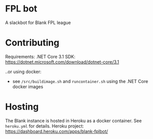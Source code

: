 # FPL bot
A slackbot for Blank FPL league

# Contributing
Requirements: .NET Core 3.1 SDK: https://dotnet.microsoft.com/download/dotnet-core/3.1

..or using docker:
- see `/src/buildimage.sh` and `runcontainer.sh` using the .NET Core docker images


# Hosting
The Blank instance is hosted in Heroku as a docker container. See `heroku.yml` for details.
Heroku project: https://dashboard.heroku.com/apps/blank-fplbot/